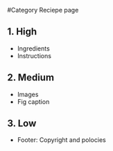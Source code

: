 
#Category Reciepe page 

## 1. High

- Ingredients
- Instructions

## 2. Medium

- Images
- Fig caption 

## 3. Low

- Footer: Copyright and polocies